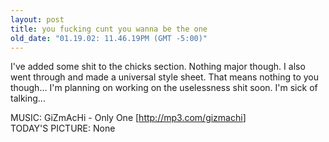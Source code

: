 ```yaml
---
layout: post
title: you fucking cunt you wanna be the one
old_date: "01.19.02: 11.46.19PM (GMT -5:00)"
---
```


I've added some shit to the chicks section. Nothing major though. I also went
through and made a universal style sheet. That means nothing to you though...
I'm planning on working on the uselessness shit soon. I'm sick of talking...

MUSIC: GiZmAcHi - Only One [<http://mp3.com/gizmachi>]  
TODAY'S PICTURE: None
